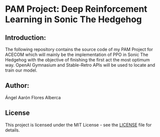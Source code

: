# PAM Project: Deep Reinforcement Learning in Sonic The Hedgehog
## Introduction:
The following repository contains the source code of my PAM Project for ACECOM which will mainly be the implementation of PPO in Sonic The Hedgehog with the objective of finishing the first act the most optimum way.
OpenAI Gymnasium and Stable-Retro APIs will be used to locate and train our model.
## Author:
Ángel Aarón Flores Alberca

## License
This project is licensed under the MIT License - see the [LICENSE](LICENSE) file for details.
